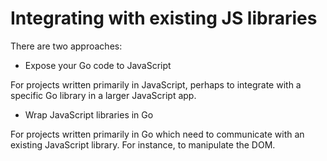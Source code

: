 # Integrating with existing JS libraries

There are two approaches:

- Expose your Go code to JavaScript

 For projects written primarily in JavaScript, perhaps to integrate with a specific Go library in a larger JavaScript app.

- Wrap JavaScript libraries in Go

 For projects written primarily in Go which need to communicate with an existing JavaScript library. For instance, to manipulate the DOM.
 
